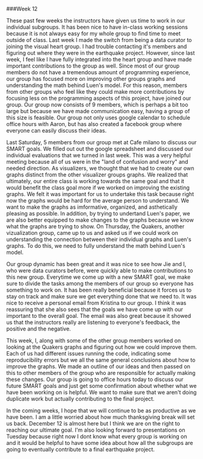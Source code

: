###Week 12

These past few weeks the instructors have given us time to work in our individual subgroups. It has been nice to have in-class working sessions because it is not always easy for my whole group to find time to meet outside of class. Last week I made the switch from being a data curator to joining the visual heart group. I had trouble contacting it's members and figuring out where they were in the earthquake project. However, since last week, I feel like I have fully integrated into the heart group and have made important contributions to the group as well. Since most of our group members do not have a tremendous amount of programming experience, our group has focused more on improving other groups graphs and understanding the math behind Luen's model. For this reason, members from other groups who feel like they could make more contributions by focusing less on the programming aspects of this project, have joined our group. Our group now consists of 9 members, which is perhaps a bit too large but because we have made communication easy, having a group of this size is feasible. Our group not only uses google calendar to schedule office hours with Aaron, but has also created a facebook group where everyone can easily discuss their ideas. 

Last Saturday, 5 members from our group met at Cafe milano to discuss our SMART goals. We filled out out the google spreadsheet and discussed our individual evaluations that we turned in last week. This was a very helpful meeting because all of us were in the "land of confusion and worry" and needed direction. As visualizers, we thought that we had to create our own graphs distinct from the other visualizer groups graphs. We realized that ultimately, our entire class is working towards the same goal and that it would benefit the class goal more if we worked on improving the existing graphs. We felt it was important for us to undertake this task because right now the graphs would be hard for the average person to understand. We want to make the graphs as imformative, organized, and asthetically pleasing as possible. In addition, by trying to undertand Luen's paper, we are also better equipped to make changes to the graphs because we know what the graphs are trying to show. On Thursday, the Quakers, another vizualization group, came up to us and asked us if we could work on understanding the connection between their individual graphs and Luen's graphs. To do this, we need to fully understand the math behind Luen's model.

Our group dynamic has been great and it was nice to see how Jie and I, who were data curators before, were quickly able to make contributions to this new group. Everytime we come up with a new SMART goal, we make sure to divide the tasks among the members of our group so everyone has something to work on. It has been really beneficial because it forces us to stay on track and make sure we get everything done that we need to. It was nice to receive a personal email from Kristina to our group. I think it was reassuring that she also sees that the goals we have come up with our important to the overall goal. The email was also great because it showed us that the instructors really are listening to everyone's feedback, the positive and the negative. 

This week, I, along with some of the other group members worked on looking at the Quakers graphs and figuring out how we could improve them. Each of us had different issues running the code, indicating some reproducibility errors but we all the same general conclusions about how to improve the graphs. We made an outline of our ideas and then passed on this to other members of the group who are responsible for actually making these changes. Our group is going to office hours today to discuss our future SMART goals and just get some confirmation about whether what we have been working on is helpful. We want to make sure that we aren't doing duplicate work but actually contributing to the final project.  

In the coming weeks, I hope that we will continue to be as productive as we have been. I am a little worried about how much thanksgiving break will set us back. December 12 is almost here but I think we are on the right to reaching our ultimate goal. I'm also looking forward to presentations on Tuesday because right now I dont know what every group is working on and it would be helpful to have some idea about how all the subgroups are going to eventually contribute to a final earthquake project. 

